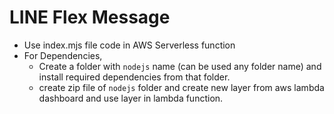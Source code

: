 # LINE Flex Message

- Use index.mjs file code in AWS Serverless function
- For Dependencies, 
    - Create a folder with `nodejs` name (can be used any folder name) and install required dependencies from that folder. 
    - create zip file of `nodejs` folder and create new layer from aws lambda dashboard and use layer in lambda function. 